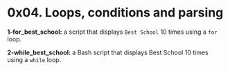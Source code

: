 # 0x04. Loops, conditions and parsing

**1-for_best_school:** a script that displays `Best School` 10 times using a `for` loop.

**2-while_best_school:** a Bash script that displays Best School 10 times using a `while` loop.

